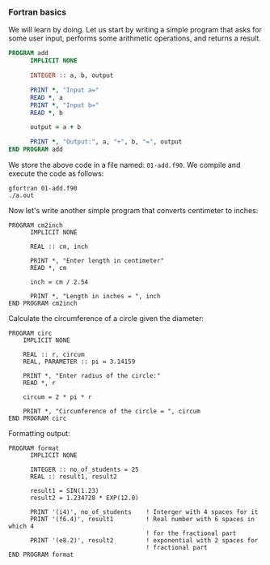 ### Fortran basics 
We will learn by doing. Let us start by writing a simple program that asks for some user input, performs some arithmetic operations, and returns a result. 

```f90
PROGRAM add
      IMPLICIT NONE

      INTEGER :: a, b, output

      PRINT *, "Input a="
      READ *, a
      PRINT *, "Input b="
      READ *, b

      output = a + b

      PRINT *, "Output:", a, "+", b, "=", output
END PROGRAM add
```

We store the above code in a file named: `01-add.f90`. We compile and execute the code as follows: 
```
gfortran 01-add.f90 
./a.out
```

Now let's write another simple program that converts centimeter to inches:
```
PROGRAM cm2inch
      IMPLICIT NONE

      REAL :: cm, inch

      PRINT *, "Enter length in centimeter"
      READ *, cm

      inch = cm / 2.54

      PRINT *, "Length in inches = ", inch
END PROGRAM cm2inch
```

Calculate the circumference of a circle given the diameter: 
```
PROGRAM circ
    IMPLICIT NONE

    REAL :: r, circum
    REAL, PARAMETER :: pi = 3.14159

    PRINT *, "Enter radius of the circle:"
    READ *, r

    circum = 2 * pi * r

    PRINT *, "Circumference of the circle = ", circum
END PROGRAM circ
```

Formatting output:
```
PROGRAM format
      IMPLICIT NONE

      INTEGER :: no_of_students = 25
      REAL :: result1, result2

      result1 = SIN(1.23)
      result2 = 1.234728 * EXP(12.0)

      PRINT '(i4)', no_of_students    ! Interger with 4 spaces for it
      PRINT '(f6.4)', result1         ! Real number with 6 spaces in which 4 
                                      ! for the fractional part
      PRINT '(e8.2)', result2         ! exponential with 2 spaces for 
                                      ! fractional part
END PROGRAM format
```
